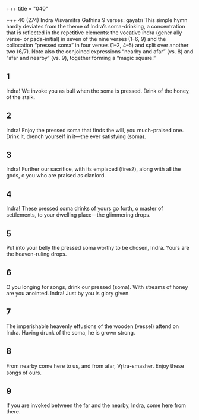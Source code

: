+++
title = "040"

+++
40 (274) Indra
Viśvāmitra Gāthina
9 verses: gāyatrī
This simple hymn hardly deviates from the theme of Indra’s soma-drinking, a  concentration that is reflected in the repetitive elements: the vocative índra (gener ally verse- or pāda-initial) in seven of the nine verses (1–6, 9) and the collocation  “pressed soma” in four verses (1–2, 4–5) and split over another two (6/7). Note also  the conjoined expressions “nearby and afar” (vs. 8) and “afar and nearby” (vs. 9),  together forming a “magic square.”
## 1
Indra! We invoke you as bull when the soma is pressed.
Drink of the honey, of the stalk.
## 2
Indra! Enjoy the pressed soma that finds the will, you much-praised one. Drink it, drench yourself in it—the ever satisfying (soma).
## 3
Indra! Further our sacrifice, with its emplaced (fires?), along with all  the gods,
o you who are praised as clanlord.
## 4
Indra! These pressed soma drinks of yours go forth, o master of  settlements,
to your dwelling place—the glimmering drops.
## 5
Put into your belly the pressed soma worthy to be chosen, Indra.
Yours are the heaven-ruling drops.
## 6
O you longing for songs, drink our pressed (soma). With streams of  honey are you anointed.
Indra! Just by you is glory given.
## 7
The imperishable heavenly effusions of the wooden (vessel) attend  on Indra.
Having drunk of the soma, he is grown strong.
## 8
From nearby come here to us, and from afar, Vr̥tra-smasher.
Enjoy these songs of ours.
## 9
If you are invoked between the far and the nearby,
Indra, come here from there.